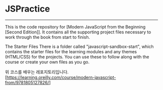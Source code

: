 # JSPractice
---

This is the code repository for [Modern JavaScript from the Beginning [Second Edition]]. It contains all the supporting project files necessary to work through the book from start to finish.

The Starter Files
There is a folder called "javascript-sandbox-start", which contains the starter files for the learning modules and any themes (HTML/CSS) for the projects. You can use these to follow along with the course or create your own files as you go.

위 코스를 배우는 레포지토리입니다.
[https://learning.oreilly.com/course/modern-javascript-from/9781805127826/]
